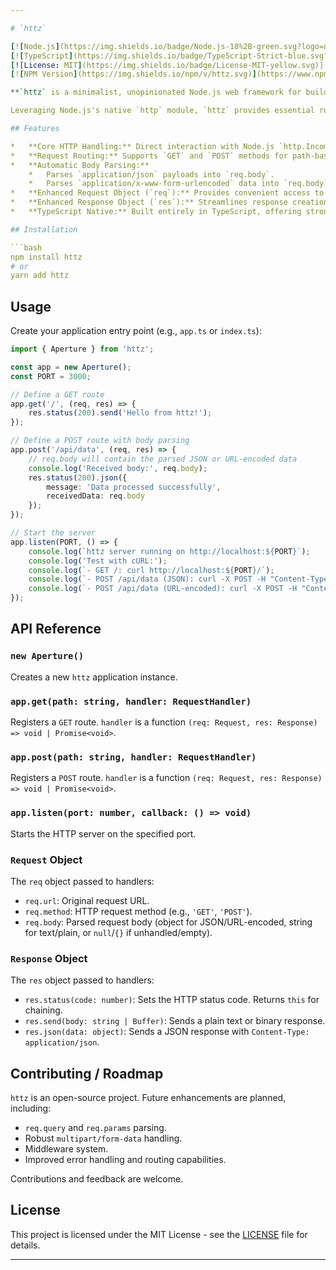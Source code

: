 ```yaml
---

# `httz`

[![Node.js](https://img.shields.io/badge/Node.js-18%2B-green.svg?logo=node.js)](https://nodejs.org/)
[![TypeScript](https://img.shields.io/badge/TypeScript-Strict-blue.svg?logo=typescript)](https://www.typescriptlang.org/)
[![License: MIT](https://img.shields.io/badge/License-MIT-yellow.svg)](https://opensource.org/licenses/MIT)
[![NPM Version](https://img.shields.io/npm/v/httz.svg)](https://www.npmjs.com/package/httz)

**`httz` is a minimalist, unopinionated Node.js web framework for building performant HTTP APIs.**

Leveraging Node.js's native `http` module, `httz` provides essential routing and request/response abstraction layers with a focus on simplicity and efficiency.

## Features

*   **Core HTTP Handling:** Direct interaction with Node.js `http.IncomingMessage` and `http.ServerResponse` for maximum control.
*   **Request Routing:** Supports `GET` and `POST` methods for path-based request dispatching.
*   **Automatic Body Parsing:**
    *   Parses `application/json` payloads into `req.body`.
    *   Parses `application/x-www-form-urlencoded` data into `req.body`.
*   **Enhanced Request Object (`req`):** Provides convenient access to `url`, `method`, and the parsed `body`.
*   **Enhanced Response Object (`res`):** Streamlines response creation with chainable methods like `res.status()`, `res.send()`, and `res.json()`.
*   **TypeScript Native:** Built entirely in TypeScript, offering strong type safety throughout.

## Installation

```bash
npm install httz
# or
yarn add httz
```

## Usage

Create your application entry point (e.g., `app.ts` or `index.ts`):

```typescript
import { Aperture } from 'httz';

const app = new Aperture();
const PORT = 3000;

// Define a GET route
app.get('/', (req, res) => {
    res.status(200).send('Hello from httz!');
});

// Define a POST route with body parsing
app.post('/api/data', (req, res) => {
    // req.body will contain the parsed JSON or URL-encoded data
    console.log('Received body:', req.body);
    res.status(200).json({
        message: 'Data processed successfully',
        receivedData: req.body
    });
});

// Start the server
app.listen(PORT, () => {
    console.log(`httz server running on http://localhost:${PORT}`);
    console.log('Test with cURL:');
    console.log(`- GET /: curl http://localhost:${PORT}/`);
    console.log(`- POST /api/data (JSON): curl -X POST -H "Content-Type: application/json" -d '{"item":"widget","quantity":10}' http://localhost:${PORT}/api/data`);
    console.log(`- POST /api/data (URL-encoded): curl -X POST -H "Content-Type: application/x-www-form-urlencoded" -d 'product=book&price=25' http://localhost:${PORT}/api/data`);
});
```

## API Reference

### `new Aperture()`

Creates a new `httz` application instance.

### `app.get(path: string, handler: RequestHandler)`

Registers a `GET` route. `handler` is a function `(req: Request, res: Response) => void | Promise<void>`.

### `app.post(path: string, handler: RequestHandler)`

Registers a `POST` route. `handler` is a function `(req: Request, res: Response) => void | Promise<void>`.

### `app.listen(port: number, callback: () => void)`

Starts the HTTP server on the specified port.

### `Request` Object

The `req` object passed to handlers:
*   `req.url`: Original request URL.
*   `req.method`: HTTP request method (e.g., `'GET'`, `'POST'`).
*   `req.body`: Parsed request body (object for JSON/URL-encoded, string for text/plain, or `null`/`{}` if unhandled/empty).

### `Response` Object

The `res` object passed to handlers:
*   `res.status(code: number)`: Sets the HTTP status code. Returns `this` for chaining.
*   `res.send(body: string | Buffer)`: Sends a plain text or binary response.
*   `res.json(data: object)`: Sends a JSON response with `Content-Type: application/json`.

## Contributing / Roadmap

`httz` is an open-source project. Future enhancements are planned, including:
*   `req.query` and `req.params` parsing.
*   Robust `multipart/form-data` handling.
*   Middleware system.
*   Improved error handling and routing capabilities.

Contributions and feedback are welcome.

## License

This project is licensed under the MIT License - see the [LICENSE](LICENSE) file for details.

---
```

